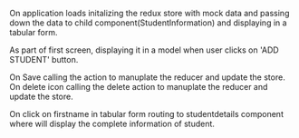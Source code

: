 
On application loads initalizing the redux store with mock data and passing down the data to child component(StudentInformation) and displaying in a tabular form.

As part of first screen, displaying it in a model when user clicks on 'ADD STUDENT' button.

On Save calling the action to manuplate the reducer and update the store.
On delete icon calling the delete action to manuplate the reducer and update the store.

On click on firstname in tabular form routing to studentdetails component where will display the complete information of student.



